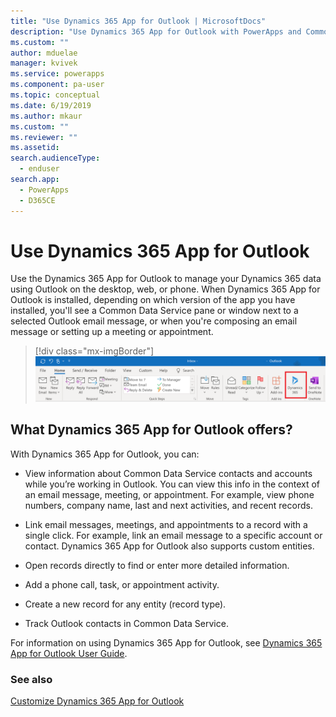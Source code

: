 ```yaml
---
title: "Use Dynamics 365 App for Outlook | MicrosoftDocs"
description: "Use Dynamics 365 App for Outlook with PowerApps and Common Data Service."
ms.custom: ""
author: mduelae
manager: kvivek
ms.service: powerapps
ms.component: pa-user
ms.topic: conceptual
ms.date: 6/19/2019
ms.author: mkaur
ms.custom: ""
ms.reviewer: ""
ms.assetid: 
search.audienceType: 
  - enduser
search.app: 
  - PowerApps
  - D365CE
---
```

# Use Dynamics 365 App for Outlook

Use the Dynamics 365 App for Outlook to manage your Dynamics 365 data using Outlook on the desktop, web, or phone. When Dynamics 365 App for Outlook is installed, depending on which version of the app you have installed, you'll see a Common Data Service pane or window next to a selected Outlook email message, or when you're composing an email message or setting up a meeting or appointment.


   > [!div class="mx-imgBorder"] 
   > ![Dynamics 365 App for Outlook](media/outlookapp.png "Dynamics 365 App for Outlook")

## What Dynamics 365 App for Outlook offers?

With Dynamics 365 App for Outlook, you can:  
  
- View information about Common Data Service contacts and accounts while you’re working in Outlook. You can view this info in the context of an email message, meeting, or appointment. For example, view phone numbers, company name, last and next activities, and recent records. 
  
- Link email messages, meetings, and appointments to a record with a single click. For example, link an email message to a specific account or contact. Dynamics 365 App for Outlook also supports custom entities.  
  
- Open records directly to find or enter more detailed information.  
  
- Add a phone call, task, or appointment activity.  
  
- Create a new record for any entity (record type).  
  
- Track Outlook contacts in Common Data Service.  

For information on using Dynamics 365 App for Outlook, see [Dynamics 365 App for Outlook User Guide](https://docs.microsoft.com/en-us/dynamics365/customer-engagement/outlook-app/dynamics-365-app-outlook-user-s-guide).

### See also

[Customize Dynamics 365 App for Outlook](../maker/model-driven-apps/app-for-outlook-customize.md)  


